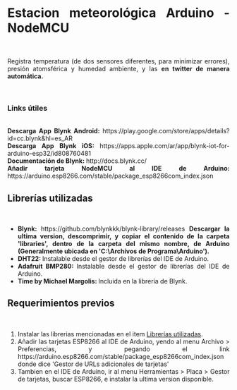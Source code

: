 <html style="text-align: justify;">
<h1>Estacion meteorológica Arduino - NodeMCU</h1>
<br>
<p>Registra temperatura (de dos sensores diferentes, para minimizar errores), presión atomsférica y humedad ambiente, y las <b> en twitter de manera automática.</b></p>
<br>
<h3>Links útiles</h3>
<br>
<b>Descarga App Blynk Android: </b> https://play.google.com/store/apps/details?id=cc.blynk&hl=es_AR <br>
<b>Descarga App Blynk iOS: </b> https://apps.apple.com/ar/app/blynk-iot-for-arduino-esp32/id808760481 <br>
<b>Documentación de Blynk: </b> http://docs.blynk.cc/ <br>
<b>Añadir tarjeta NodeMCU al IDE de Arduino: </b> https://arduino.esp8266.com/stable/package_esp8266com_index.json <br>


<h2>Librerías utilizadas</h2> <br>
<ul>
    <li>
        <b>Blynk: </b> https://github.com/blynkkk/blynk-library/releases <b>Descargar la ultima version, descomprimir, y copiar el contenido de la carpeta 'libraries', dentro de la carpeta del mismo nombre, de Arduino (Generalmente ubicada en 'C:\Archivos de Programa\Arduino').</b><br>
    </li>
    <li>
        <b>DHT22: </b> Instalable desde el gestor de librerías del IDE de Arduino. <br>
    </li>
    <li>
        <b>Adafruit BMP280: </b> Instalable desde el gestor de librerías del IDE de Arduino. <br>
    </li>
    <li>
        <b>Time by Michael Margolis: </b> Incluida en la librería de Blynk. <br>
    </li>
</ul>

<h2>Requerimientos previos</h2> <br>
<ol>
    <li>Instalar las librerias mencionadas en el item <a href="#librerías-utilizadas">Librerías utilizadas</a>.</li>
    <li>Añadir las tarjetas ESP8266 al IDE de Arduino, yendo al menu Archivo > Preferencias, y pegando el link https://arduino.esp8266.com/stable/package_esp8266com_index.json donde dice 'Gestor de URLs adicionales de tarjetas' </li>
    <li>Tambien en el IDE de Arduino, ir al menu Herramientas > Placa > Gestor de tarjetas, buscar ESP8266, e instalar la ultima version disponible.</li>
</ol>
</html>